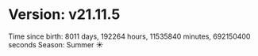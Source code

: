 # Version: v21.11.5
Time since birth: 8011 days, 192264 hours, 11535840 minutes, 692150400 seconds
Season: Summer ☀️
